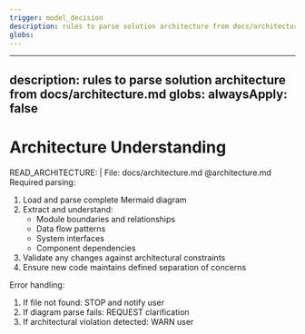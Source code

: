 ```yaml
---
trigger: model_decision
description: rules to parse solution architecture from docs/architecture.md
globs: 
---
```

---
description: rules to parse solution architecture from docs/architecture.md
globs: 
alwaysApply: false
---
# Architecture Understanding

READ_ARCHITECTURE: |
  File: docs/architecture.md @architecture.md
  Required parsing:

  1. Load and parse complete Mermaid diagram
  2. Extract and understand:
     - Module boundaries and relationships
     - Data flow patterns
     - System interfaces
     - Component dependencies
  3. Validate any changes against architectural constraints
  4. Ensure new code maintains defined separation of concerns
  
  Error handling:

  1. If file not found: STOP and notify user
  2. If diagram parse fails: REQUEST clarification
  3. If architectural violation detected: WARN user